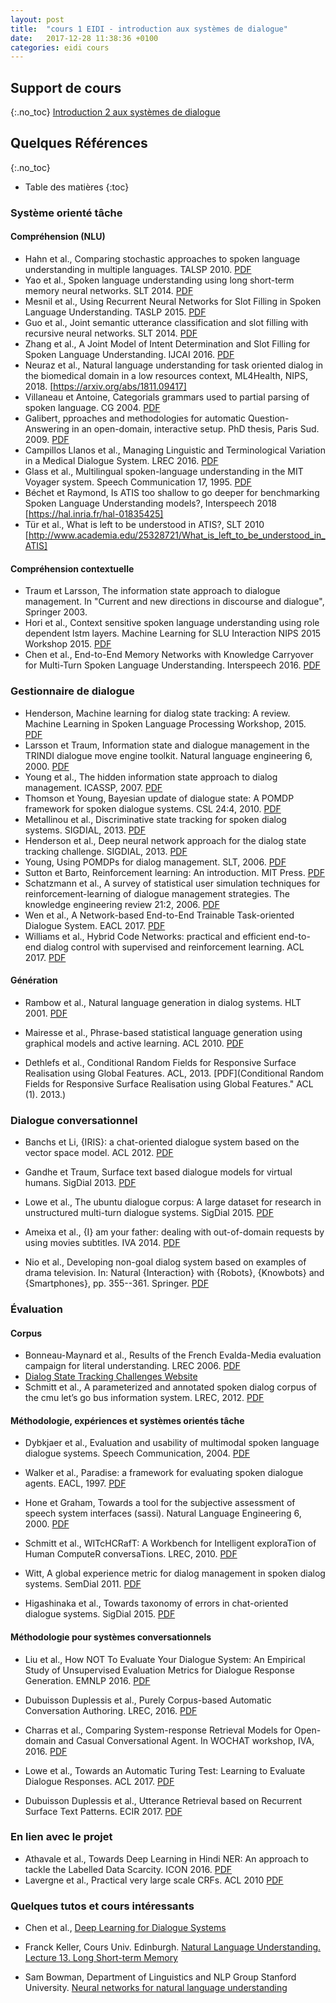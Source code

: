 ```yaml
---
layout: post
title:  "cours 1 EIDI - introduction aux systèmes de dialogue"
date:   2017-12-28 11:38:36 +0100
categories: eidi cours
---
```


## Support de cours
{:.no_toc}
[Introduction 2 aux systèmes de dialogue](https://sophierosset.github.io/docs/s2_eidi-dhm.pdf)

## Quelques Références
{:.no_toc}
* Table des matières
{:toc}

### Système orienté tâche
#### Compréhension (NLU)
- Hahn et al., Comparing stochastic approaches to spoken language understanding in multiple languages. TALSP 2010. [PDF](https://hal.archives-ouvertes.fr/file/index/docid/746965/filename/plugin-05639034.pdf)
- Yao et al., Spoken language understanding using long short-term memory neural networks. SLT 2014. [PDF](https://groups.csail.mit.edu/sls/publications/2014/Zhang_SLT_2014.pdf)
- Mesnil et al., Using Recurrent Neural Networks for Slot Filling in Spoken Language Understanding. TASLP 2015. [PDF](http://www.iro.umontreal.ca/~lisa/pointeurs/taslp_RNNSLU_final_doubleColumn.pdf)
- Guo et al., Joint semantic utterance classification and slot filling with recursive neural networks. SLT 2014. [PDF](https://www.microsoft.com/en-us/research/wp-content/uploads/2014/12/SLT2014-daniel.pdf)
- Zhang et al., A Joint Model of Intent Determination and Slot Filling for Spoken Language Understanding. IJCAI 2016. [PDF](https://www.ijcai.org/Proceedings/16/Papers/425.pdf)
- Neuraz et al., Natural language understanding for task oriented dialog in the biomedical domain in a low resources context, ML4Health, NIPS, 2018. [https://arxiv.org/abs/1811.09417]
- Villaneau et Antoine, Categorials grammars used to partial parsing of spoken language. CG 2004. [PDF](http://citeseerx.ist.psu.edu/viewdoc/download?doi=10.1.1.59.6779&rep=rep1&type=pdf)
- Galibert, pproaches and methodologies for automatic Question-Answering in an open-domain, interactive setup. PhD thesis, Paris Sud. 2009. [PDF](https://tel.archives-ouvertes.fr/tel-00617178)
- Campillos Llanos et al., Managing Linguistic and Terminological Variation in a Medical Dialogue System. LREC 2016. [PDF](http://www.lrec-conf.org/proceedings/lrec2016/pdf/662_Paper.pdf)
- Glass et al., Multilingual spoken-language understanding in the MIT Voyager system. Speech Communication 17, 1995. [PDF](http://groups.csail.mit.edu/sls/publications/1995/speechcomm95-voyager.pdf)
- Béchet et Raymond, Is ATIS too shallow to go deeper for benchmarking Spoken Language Understanding models?, Interspeech 2018 [https://hal.inria.fr/hal-01835425]
- Tür et al., What is left to be understood in ATIS?, SLT 2010 [http://www.academia.edu/25328721/What_is_left_to_be_understood_in_ATIS]
#### Compréhension contextuelle

- Traum et Larsson, The information state approach to dialogue management. In "Current and new directions in discourse and dialogue", Springer 2003.
- Hori et al., Context sensitive spoken language understanding using role dependent lstm layers. Machine Learning for SLU Interaction NIPS 2015 Workshop 2015. [PDF](https://www.merl.com/publications/docs/1718/TR2015-134.pdf)
- Chen et al., End-to-End Memory Networks with Knowledge Carryover for Multi-Turn Spoken Language Understanding. Interspeech 2016. [PDF](https://www.microsoft.com/en-us/research/wp-content/uploads/2016/06/IS16_ContextualSLU.pdf)

### Gestionnaire de dialogue
- Henderson, Machine learning for dialog state tracking: A review. Machine Learning in Spoken Language Processing Workshop, 2015. [PDF](https://pdfs.semanticscholar.org/4ff3/e8723fb61897de585402fe7a3cd3a5dbed5c.pdf)
- Larsson et Traum, Information state and dialogue management in the TRINDI dialogue move engine toolkit. Natural language engineering 6, 2000. [PDF](http://staff.um.edu.mt/mros1/csa5005/pdf/larsson-traum2000.pdf)
- Young et al., The hidden information state approach to dialog management. ICASSP, 2007. [PDF](http://svr-ftp.eng.cam.ac.uk/~sjy/papers/yswy07.pdf)
- Thomson et Young, Bayesian update of dialogue state: A POMDP framework for spoken dialogue systems. CSL 24:4, 2010. [PDF](https://ac.els-cdn.com/S0885230809000497/1-s2.0-S0885230809000497-main.pdf?_tid=159e7388-f15c-11e7-903e-00000aab0f6c&acdnat=1515076526_f25a0134b1892d40a6f6c435b66a1cb7)
- Metallinou et al., Discriminative state tracking for spoken dialog systems. SIGDIAL, 2013. [PDF](http://www.aclweb.org/anthology/P13-1046)
- Henderson et al., Deep neural network approach for the dialog state tracking challenge. SIGDIAL, 2013. [PDF](http://www.aclweb.org/anthology/W13-4073)
- Young, Using POMDPs for dialog management. SLT, 2006. [PDF](http://mi.eng.cam.ac.uk/research/dialogue/slt06_sjy-talk.pdf)
- Sutton et Barto, Reinforcement learning: An introduction. MIT Press. [PDF](https://s3.amazonaws.com/academia.edu.documents/38529120/9780262257053_index.pdf?AWSAccessKeyId=AKIAIWOWYYGZ2Y53UL3A&Expires=1515090192&Signature=RUyFlleBn9hFxk32V4BraEgIrP0%3D&response-content-disposition=inline%3B%20filename%3DReinforcement_Learning_index_-_Index.pdf)
- Schatzmann et al., A survey of statistical user simulation techniques for reinforcement-learning of dialogue management strategies. The knowledge engineering review 21:2, 2006. [PDF](http://ai2-s2-pdfs.s3.amazonaws.com/e3d8/e925ec4f938620a8d76bb50a1b2fc95e7f5e.pdf)
- Wen et al., A Network-based End-to-End Trainable Task-oriented Dialogue System. EACL 2017. [PDF](http://www.aclweb.org/anthology/E17-1042)
- Williams et al., Hybrid Code Networks: practical and efficient end-to-end dialog control with supervised and reinforcement learning. ACL 2017. [PDF](http://aclweb.org/anthology/P17-1062)

#### Génération
- Rambow et al., Natural language generation in dialog systems. HLT 2001. [PDF](https://users.soe.ucsc.edu/~maw/papers/RBW-hlt01.pdf)

- Mairesse et al., Phrase-based statistical language generation using graphical models and active learning. ACL 2010. [PDF](http://aclweb.org/anthology/P/P10/P10-1157.pdf)

- Dethlefs et al., Conditional Random Fields for Responsive Surface Realisation using Global Features. ACL, 2013. [PDF](Conditional Random Fields for Responsive Surface Realisation using Global Features." ACL (1). 2013.)

### Dialogue conversationnel
- Banchs et Li, {IRIS}: a chat-oriented dialogue system based on the vector space model. ACL 2012. [PDF](https://www.aclweb.org/anthology/P/P12/P12-3.pdf#page=49)

- Gandhe et Traum, Surface text based dialogue models for virtual humans. SigDial 2013. [PDF](http://www.aclweb.org/anthology/W13-4039)

- Lowe et al., The ubuntu dialogue corpus: A large dataset for research in unstructured multi-turn dialogue systems. SigDial 2015. [PDF](https://arxiv.org/pdf/1506.08909.pdf)

- Ameixa et al., {I} am your father: dealing with out-of-domain requests by using movies subtitles. IVA 2014. [PDF](http://www.inesc-id.pt/pt/indicadores/Ficheiros/10327.pdf)

- Nio et al., Developing non-goal dialog system based on examples of drama television. In: Natural {Interaction} with {Robots}, {Knowbots} and {Smartphones}, pp. 355--361. Springer. [PDF](http://isw3.naist.jp/~tomoki/Tomoki/Conferences/IWSDS2012_NonGoalDialog.pdf)

### Évaluation
#### Corpus
- Bonneau-Maynard et al., Results of the French Evalda-Media evaluation campaign for literal understanding. LREC 2006. [PDF](https://hal.archives-ouvertes.fr/hal-01160167/document)
- [Dialog State Tracking Challenges Website](https://www.microsoft.com/en-us/research/event/dialog-state-tracking-challenge/)
- Schmitt et al., A parameterized and annotated spoken dialog corpus of the cmu let’s go bus information system. LREC, 2012. [PDF](https://s3.amazonaws.com/academia.edu.documents/42138146/A_Parameterized_and_Annotated_Spoken_Dia20160205-21338-1yzo6xd.pdf?AWSAccessKeyId=AKIAIWOWYYGZ2Y53UL3A&Expires=1515417751&Signature=L6Ep7EEogSSdz%2FoaExecL5XBNF0%3D&response-content-disposition=inline%3B%20filename%3DA_Parameterized_and_Annotated_Spoken_Dia.pdf)

#### Méthodologie, expériences et systèmes orientés tâche
- Dybkjaer et al., Evaluation and usability of multimodal spoken language dialogue systems. Speech Communication, 2004. [PDF](https://pdfs.semanticscholar.org/08b5/969d3a9404ca3d107b87de23449112cbeae5.pdf)

- Walker et al., Paradise: a framework for evaluating spoken dialogue agents. EACL, 1997. [PDF](https://arxiv.org/pdf/cmp-lg/9704004.pdf)
- Hone et Graham, Towards a tool for the subjective assessment of speech system interfaces (sassi). Natural Language Engineering 6, 2000. [PDF](http://dspace.brunel.ac.uk/bitstream/2438/3077/1/SASSI%20Paper%202000.pdf)

- Schmitt et al., WITcHCRafT: A Workbench for Intelligent exploraTion of Human ComputeR conversaTions. LREC, 2010. [PDF](http://www.lrec-conf.org/proceedings/lrec2010/pdf/123_Paper.pdf)

- Witt, A global experience metric for dialog management in spoken dialog systems. SemDial 2011. [PDF](http://projects.ict.usc.edu/nld/semdial2011/proceedings/semdial2011_witt.pdf)

- Higashinaka et al., Towards taxonomy of errors in chat-oriented dialogue systems. SigDial 2015. [PDF](http://www.aclweb.org/old_anthology/W/W15/W15-46.pdf#page=107)


#### Méthodologie pour systèmes conversationnels
- Liu et al., How NOT To Evaluate Your Dialogue System: An Empirical Study of Unsupervised Evaluation Metrics for Dialogue Response Generation. EMNLP 2016. [PDF](http://aclweb.org/anthology/D/D16/D16-1230.pdf)

- Dubuisson Duplessis et al., Purely Corpus-based Automatic Conversation Authoring. LREC, 2016. [PDF](http://www.lrec-conf.org/proceedings/lrec2016/pdf/396_Paper.pdf)

- Charras et al., Comparing System-response Retrieval Models for Open-domain and Casual Conversational Agent. In WOCHAT workshop, IVA, 2016. [PDF](http://workshop.colips.org/wochat/@iva2016/documents/RP-269.pdf)

- Lowe et al., Towards an Automatic Turing Test: Learning to Evaluate Dialogue Responses. ACL 2017. [PDF](http://aclweb.org/anthology/P/P17/P17-1103.pdf)

- Dubuisson Duplessis et al., Utterance Retrieval based on Recurrent Surface Text Patterns. ECIR 2017. [PDF](https://hal.archives-ouvertes.fr/hal-01436052/document)

### En lien avec le projet
- Athavale et al., Towards Deep Learning in Hindi NER: An approach to tackle the
Labelled Data Scarcity. ICON 2016. [PDF](https://sophierosset.github.io/docs/1718/Athavale2016.pdf)
- Lavergne et al., Practical very large scale CRFs. ACL 2010 [PDF](http://www.quaero.org/media/files/bibliographie/acl_lavergne.pdf)

### Quelques tutos et cours intéressants
- Chen et al., [Deep Learning for Dialogue Systems](https://sites.google.com/site/deeplearningdialogue/home)

- Franck Keller, Cours Univ. Edinburgh. [Natural Language Understanding. Lecture 13. Long Short-term Memory](https://www.inf.ed.ac.uk/teaching/courses/nlu/lectures/nlu_l13_lstm.pdf)

- Sam Bowman, Department of Linguistics and NLP Group Stanford University. [Neural networks for natural language understanding](https://www.nyu.edu/projects/bowman/NLU%20Guest%20Lecture%20S%272015.pdf)


